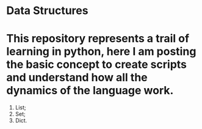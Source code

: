 # Data Structures
# This repository represents a trail of learning in python, here I am posting the basic concept to create scripts and understand how all the dynamics of the language work.
1. List;
2. Set;
3. Dict.
